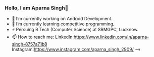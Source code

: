 ### Hello, I am Aparna Singh👋

- 🔭 I’m currently working on Android Development.
- 🌱 I’m currently learning competitive programming.
- ⚡  Persuing B.Tech (Computer Science) at SRMGPC, Lucknow.
- 📫 How to reach me: LinkedIn:https://www.linkedin.com/in/aparna-singh-8757a71b8 
                      Instagram:https://www.instagram.com/aparna_singh_2909/
-->
